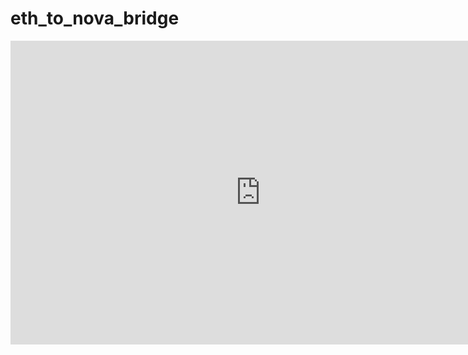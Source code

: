 # eth_to_nova_bridge

<iframe title="eth_to_nova_bridge - ETH to NOVA" width="800" height="486" src="https://app.powerbi.com/view?r=eyJrIjoiMTk3YzExNDAtOWNjMS00ZWIxLWEyOGItNjJjMDIzZTAwOTMwIiwidCI6IjVkZjgwNWFhLTE0YjAtNGFmNS04NTYzLTg5MTQ3MjRmNWMyZCJ9" frameborder="0" allowFullScreen="true"></iframe>
